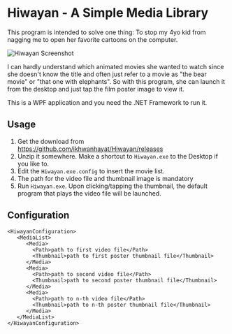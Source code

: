 # Hiwayan - A Simple Media Library

This program is intended to solve one thing: To stop my 4yo kid from nagging me to 
open her favorite cartoons on the computer.

![Hiwayan Screenshot](http://i.imgur.com/o1IffH4.jpg)

I can hardly understand which animated movies she wanted to watch since she 
doesn't know the title and often just refer to a movie as "the bear movie" 
or "that one with elephants". So with this program, she can launch it from the 
desktop and just tap the film poster image to view it.

This is a WPF application and you need the .NET Framework to run it.

## Usage

1. Get the download from https://github.com/ikhwanhayat/Hiwayan/releases
2. Unzip it somewhere. Make a shortcut to `Hiwayan.exe` to the Desktop if you like to.
3. Edit the `Hiwayan.exe.config` to insert the movie list.
4. The path for the video file and thumbnail image is mandatory
5. Run `Hiwayan.exe`. Upon clicking/tapping the thumbnail, the default program that plays the video file will be launched.

## Configuration
```
<HiwayanConfiguration>
   <MediaList>
      <Media>
        <Path>path to first video file</Path>
        <Thumbnail>path to first poster thumbnail file</Thumbnail>
      </Media>
      <Media>
        <Path>path to second video file</Path>
        <Thumbnail>path to second poster thumbnail file</Thumbnail>
      </Media>
      <Media>
        <Path>path to n-th video file</Path>
        <Thumbnail>path to n-th poster thumbnail file</Thumbnail>
      </Media>
   </MediaList>
</HiwayanConfiguration>
```
